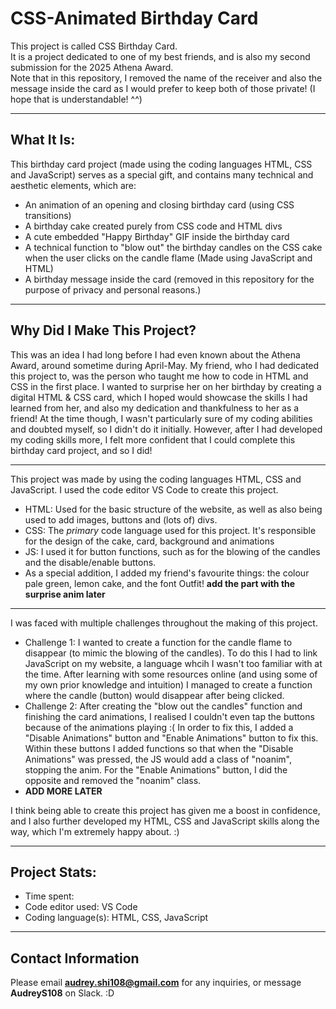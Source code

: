 # CSS-Animated Birthday Card
This project is called CSS Birthday Card.   
It is a project dedicated to one of my best friends, and is also my second submission for the 2025 Athena Award.  
Note that in this repository, I removed the name of the receiver and also the message inside the card as I would prefer to keep both of those private! (I hope that is understandable! ^^)  
__________________________________________________________
What It Is:
-
This birthday card project (made using the coding languages HTML, CSS and JavaScript) serves as a special gift, and contains many technical and aesthetic elements, which are:
* An animation of an opening and closing birthday card (using CSS transitions)
* A birthday cake created purely from CSS code and HTML divs
* A cute embedded "Happy Birthday" GIF inside the birthday card
* A technical function to "blow out" the birthday candles on the CSS cake when the user clicks on the candle flame (Made using JavaScript and HTML)
* A birthday message inside the card (removed in this repository for the purpose of privacy and personal reasons.)
__________________________________________________________
Why Did I Make This Project?
-
This was an idea I had long before I had even known about the Athena Award, around sometime during April-May. My friend, who I had dedicated this project to, was the person who taught me how to code in HTML and CSS in the first place. I wanted to surprise her on her birthday by creating a digital HTML & CSS card, which I hoped would showcase the skills I had learned from her, and also my dedication and thankfulness to her as a friend! At the time though, I wasn't particularly sure of my coding abilities and doubted myself, so I didn't do it initially. However, after I had developed my coding skills more, I felt more confident that I could complete this birthday card project, and so I did!
__________________________________________________________
This project was made by using the coding languages HTML, CSS and JavaScript. I used the code editor VS Code to create this project.
* HTML: Used for the basic structure of the website, as well as also being used to add images, buttons and (lots of) divs.
* CSS: The *primary* code language used for this project. It's responsible for the design of the cake, card, background and animations
* JS: I used it for button functions, such as for the blowing of the candles and the disable/enable buttons.
* As a special addition, I added my friend's favourite things: the colour pale green, lemon cake, and the font Outfit!
**add the part with the surprise anim later**
__________________________________________________________
I was faced with multiple challenges throughout the making of this project.
* Challenge 1: I wanted to create a function for the candle flame to disappear (to mimic the blowing of the candles). To do this I had to link JavaScript on my website, a language whcih I wasn't too familiar with at the time. After learning with some resources online (and using some of my own prior knowledge and intuition) I managed to create a function where the candle (button) would disappear after being clicked.
* Challenge 2: After creating the "blow out the candles" function and finishing the card animations, I realised I couldn't even tap the buttons because of the animations playing :( In order to fix this, I added a "Disable Animations" button and "Enable Animations" button to fix this. Within these buttons I added functions so that when the "Disable Animations" was pressed, the JS would add a class of "noanim", stopping the anim. For the "Enable Animations" button, I did the opposite and removed the "noanim" class. 
* **ADD MORE LATER**

I think being able to create this project has given me a boost in confidence, and I also further developed my HTML, CSS and JavaScript skills along the way, which I'm extremely happy about. :)
__________________________________________________________
Project Stats:
-
* Time spent:
* Code editor used: VS Code
* Coding language(s): HTML, CSS, JavaScript
__________________________________________________________
Contact Information
-
Please email **audrey.shi108@gmail.com** for any inquiries, or message **AudreyS108** on Slack. :D
